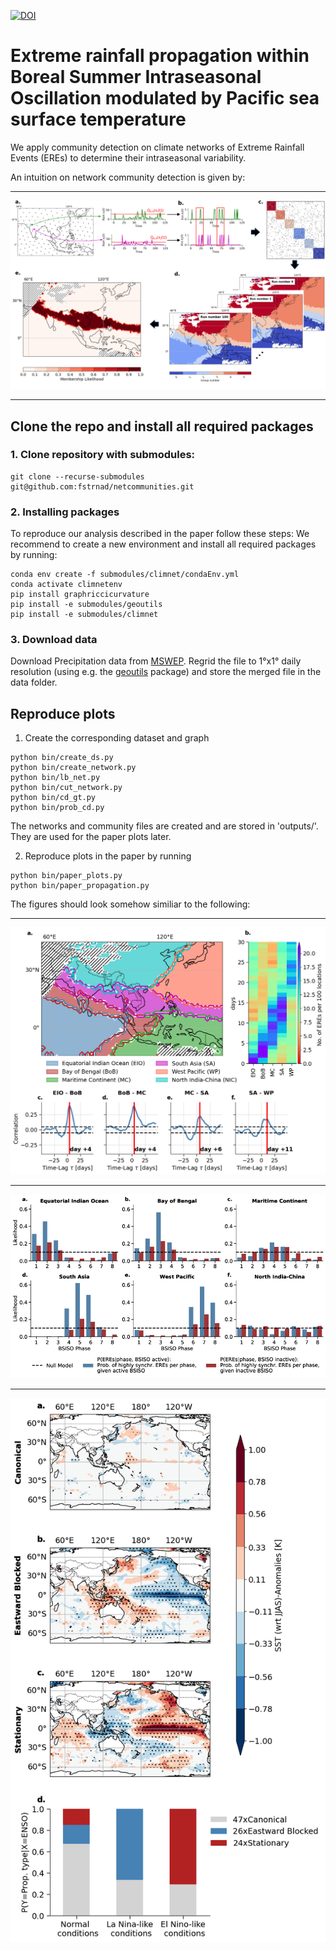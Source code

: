[![DOI](https://zenodo.org/badge/575759590.svg)](https://zenodo.org/badge/latestdoi/575759590)

# Extreme rainfall propagation within Boreal Summer Intraseasonal Oscillation modulated by Pacific sea surface temperature
We apply community detection on climate networks of Extreme Rainfall Events (EREs) to determine their intraseasonal variability.

An intuition on network community detection is given by:
***
![fig1](outputs/images/community_detection_full.png)
***

## Clone the repo and install all required packages

### 1. Clone repository with submodules:
```
git clone --recurse-submodules git@github.com:fstrnad/netcommunities.git
```

### 2. Installing packages
To reproduce our analysis described in the paper follow these steps:
We recommend to create a new environment and install all required packages by running:
```
conda env create -f submodules/climnet/condaEnv.yml
conda activate climnetenv
pip install graphriccicurvature
pip install -e submodules/geoutils
pip install -e submodules/climnet
```

### 3. Download data
Download Precipitation data from [MSWEP](http://www.gloh2o.org/mswep/). Regrid the file to 1°x1° daily resolution (using e.g. the [geoutils](https://github.com/fstrnad/geoutils) package) and store the merged file in the data folder.

## Reproduce plots

1. Create the corresponding dataset and graph
```
python bin/create_ds.py
python bin/create_network.py
python bin/lb_net.py
python bin/cut_network.py
python bin/cd_gt.py
python bin/prob_cd.py
```
The networks and community files are created and are stored in 'outputs/'. They are used for the paper plots later.

2. Reproduce plots in the paper by running
```
python bin/paper_plots.py
python bin/paper_propagation.py
```


The figures should look somehow similiar to the following:

***
![fig2](outputs/images/communities_lead_lag_EIO.png)

***
![fig3](outputs/images/conditioned_bsiso_phase.png)

***
![fig4](outputs/images/sst_background_all.png)


